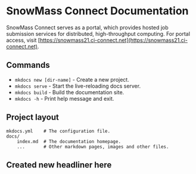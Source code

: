 # SnowMass Connect Documentation

SnowMass Connect serves as a portal, which provides hosted job submission services for distributed, high-throughput computing.
For portal access, visit [https://snowmass21.ci-connect.net](https://snowmass21.ci-connect.net).

## Commands

* `mkdocs new [dir-name]` - Create a new project.
* `mkdocs serve` - Start the live-reloading docs server.
* `mkdocs build` - Build the documentation site.
* `mkdocs -h` - Print help message and exit.

## Project layout

    mkdocs.yml    # The configuration file.
    docs/
        index.md  # The documentation homepage.
        ...       # Other markdown pages, images and other files.

## Created new headliner here